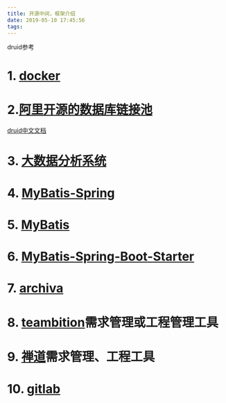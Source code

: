 ```yaml
---
title: 开源中间，框架介绍
date: 2019-05-10 17:45:56
tags:
---
```

druid参考
<!-- more -->
# 1. [docker](https://docs.docker.com/)

# 2.[阿里开源的数据库链接池](https://github.com/alibaba/druid)
[druid中文文档](https://github.com/alibaba/druid/wiki/%E5%B8%B8%E8%A7%81%E9%97%AE%E9%A2%98)

# 3. [大数据分析系统](https://druid.apache.org/)

# 4. [MyBatis-Spring](http://www.mybatis.org/spring/zh/index.html)

# 5. [MyBatis](http://www.mybatis.org/mybatis-3/zh/index.html)

# 6. [MyBatis-Spring-Boot-Starter](http://www.mybatis.org/spring-boot-starter/mybatis-spring-boot-autoconfigure/)

# 7. [archiva](https://archiva.apache.org/docs/2.2.4/quick-start.html "maven仓库")

# 8. [teambition](https://www.teambition.com)需求管理或工程管理工具

# 9. [禅道](https://www.zentao.net/)需求管理、工程工具

# 10. [gitlab](https://about.gitlab.com/install/)